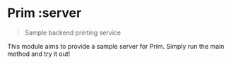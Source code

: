# Prim :server

> Sample backend printing service

This module aims to provide a sample server for Prim.
Simply run the main method and try it out!